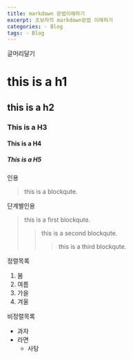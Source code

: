 ```yaml
---
title: markdown 문법이해하기
excerpt: 초보자의 markdown문법 이해하기
categories: - Blog
tags: - Blog
---
```

글머리달기
# this is a h1
## this is a h2
### This is a H3
#### This is a H4
##### This is a H5

인용
> this is a blockqute.

단계별인용
> this is a first blockqute.
>> this is a second blockqute.
>>> this is a third blockqute.

정렬목록  
1. 봄
2. 여름
3. 가을
4. 겨울

비정렬목록
* 과자
* 라면
    * 사탕